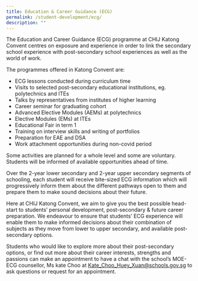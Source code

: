 ```yaml
---
title: Education & Career Guidance (ECG)
permalink: /student-development/ecg/
description: ""
---
```



The Education and Career Guidance (ECG) programme at CHIJ Katong Convent centres on exposure and experience in order to link the secondary school experience with post-secondary school experiences as well as the world of work.

The programmes offered in Katong Convent are:

*   ECG lessons conducted during curriculum time
*   Visits to selected post-secondary educational institutions, eg. polytechnics and ITEs
*   Talks by representatives from institutes of higher learning
*   Career seminar for graduating cohort
*   Advanced Elective Modules (AEMs) at polytechnics
*   Elective Modules (EMs) at ITEs
*   Educational Fair in term 1
*   Training on interview skills and writing of portfolios
*   Preparation for EAE and DSA
*   Work attachment opportunities during non-covid period

Some activities are planned for a whole level and some are voluntary. Students will be informed of available opportunities ahead of time.

Over the 2-year lower secondary and 2-year upper secondary segments of schooling, each student will receive bite-sized ECG information which will progressively inform them about the different pathways open to them and prepare them to make sound decisions about their future.

Here at CHIJ Katong Convent, we aim to give you the best possible head-start to students’ personal development, post-secondary & future career preparation. We endeavour to ensure that students’ ECG experience will enable them to make informed decisions about their combination of subjects as they move from lower to upper secondary, and available post-secondary options.

Students who would like to explore more about their post-secondary options, or find out more about their career interests, strengths and passions can make an appointment to have a chat with the school’s MOE-ECG counsellor, Ms kate Choo at [Kate_Choo_Huey_Xuan@schools.gov.sg](mailto:kate_choo_huey_xuan@schools.gov.sg) to ask questions or request for an appointment.